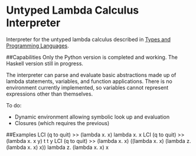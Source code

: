 # Untyped Lambda Calculus Interpreter
Interpreter for the untyped lambda calculus described in [Types and Programming Languages](http://www.cis.upenn.edu/~bcpierce/tapl/).

##Capabilities
Only the Python version is completed and working. The Haskell version still in progress.

The interpreter can parse and evaluate basic abstractions made up of lambda statements, variables, and function applications. There is no environment currently implemented, so variables cannot represent expressions other than themselves.

To do:

- Dynamic environment allowing symbolic look up and evaluation
- Closures (which requires the previous)

##Examples
    LCI (q to quit) >> (lambda x. x)
    lambda x. x
    LCI (q to quit) >> (lambda x. x y) t
    t y
    LCI (q to quit) >> (lambda x. x) ((lambda x. x) (lambda z. (lambda x. x) x))
    lambda z. (lambda x. x) x
